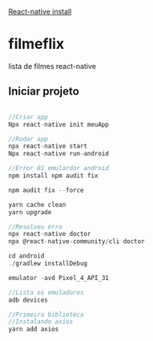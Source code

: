 [React-native install](https://reactnative.dev/docs/environment-setup?guide=native)

# filmeflix
 lista de filmes react-native

## Iniciar projeto

```javascript

//Criar app
Npx react-native init meuApp

//Rodar app
npx react-native start
Npx react-native run-android

//Error 01 emulardor android
npm install npm audit fix

npm audit fix --force

yarn cache clean
yarn upgrade

//Resolveu erro
npx react-native doctor
npx @react-native-community/cli doctor

cd android
./gradlew installDebug

emulator -avd Pixel_4_API_31

//Lista os emuladores
adb devices

//Primeira bibliotéca
//Instalando axios
yarn add axios
```
